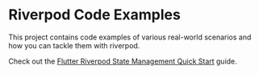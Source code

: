 # Riverpod Code Examples

This project contains code examples of various real-world scenarios and how you can tackle them with riverpod.

Check out the [Flutter Riverpod State Management Quick Start](https://acegfe.atlassian.net/wiki/spaces/BDP/pages/84639903/Flutter+Riverpod+State+Management+Quick+Start) guide.
